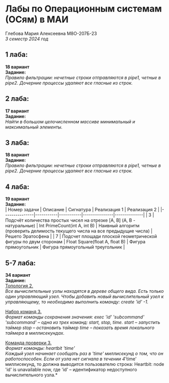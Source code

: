 # Лабы по Операционным системам (ОСям) в МАИ
Глебова Мария Алексеевна М8О-207Б-23  
*3 семестр 2024 год*  

## 1 лаба:  
**18 вариант**  
**Задание:**  
*Правило фильтрации: нечетные строки отправляются в pipe1, четные в pipe2.
Дочерние процессы удаляют все гласные из строк.*  

## 2 лаба:  
**17 вариант**  
**Задание:**  
*Найти в большом целочисленном массиве минимальный и максимальный элементы.*

## 3 лаба:  
**18 вариант**  
**Задание:**  
*Правило фильтрации: нечетные строки отправляются в pipe1, четные в pipe2.
Дочерние процессы удаляют все гласные из строк.*  

## 4 лаба:  
**19 вариант**  
**Задание:**  
| Номер задачи	| Описание	| Сигнатура |	Реализация 1	| Реализация 2 |
|---------------|-----------|-----------|---------------|--------------|
| 3 | Подсчёт количества простых чисел на отрезке [A, B] (A, B - натуральные) |	Int PrimeCount(int A, int B) | Наивный алгоритм (проверить делимость текущего числа на все предыдущие числа) | Решето Эратосфена |
| 7 |	Подсчет площади плоской геометрической фигуры по двум сторонам |	Float Square(float A, float B) | Фигура прямоугольник | Фигура прямоугольный треугольник |

## 5-7 лаба:  
**34 вариант**  
**Задание:**  
<ins>Топология 2.</ins>  
*Все вычислительные узлы находятся в дереве общего вида. Есть только один управляющий узел. Чтобы добавить новый вычислительный узел к управляющему, то необходимо выполнить команду: create 'id' -1.*

<ins>Набор команд 3.</ins>  
*Формат команды сохранения значения: exec 'id' 'subcommand'  
'subcommand' – одна из трех команд: start, stop, time. start – запустить таймер stop – остановить таймер time – показать время локального таймера в миллисекундах.*

<ins>Команда проверки 3.</ins>  
*Формат команды: heartbit 'time'  
Каждый узел начинает сообщать раз в 'time' миллисекунд о том, что он работоспособен. Если от узла нет сигнала в течении 4*'time' миллисекунд, то должна выводится пользователю строка: Heartbit: node 'id' is unavailable now, где 'id' – идентификатор недоступного вычислительного узла.*
